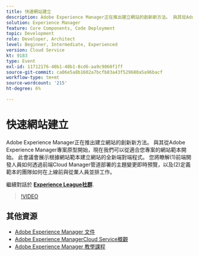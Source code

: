 ```yaml
---
title: 快速網站建立
description: Adobe Experience Manager正在推出建立網站的創新新方法。 與其從Adobe Experience Manager專案原型開始，現在我們可以從適合您專案的網站範本開始。 此會議會展示根據網站範本建立網站的全新端對端程式。 您將瞭解(1)前端開發人員如何透過前端Cloud Manager管道部署的主題變更即時預覽，以及(2)定義範本的團隊如何在上線前與從業人員並排工作。
solution: Experience Manager
feature: Core Components, Code Deployment
topic: Development
role: Developer, Architect
level: Beginner, Intermediate, Experienced
version: Cloud Service
kt: 9183
type: Event
exl-id: 11712176-40b1-40b1-8cd6-aa9c9860f1ff
source-git-commit: ca06e5a8b1602a7bcfb83a43f529680a5a96bacf
workflow-type: tm+mt
source-wordcount: '215'
ht-degree: 6%

---
```


# 快速網站建立

Adobe Experience Manager正在推出建立網站的創新新方法。 與其從Adobe Experience Manager專案原型開始，現在我們可以從適合您專案的網站範本開始。 此會議會展示根據網站範本建立網站的全新端對端程式。 您將瞭解(1)前端開發人員如何透過前端Cloud Manager管道部署的主題變更即時預覽，以及(2)定義範本的團隊如何在上線前與從業人員並排工作。

繼續對話於 **[Experience League社群](https://adobe.ly/2Y4sJMf)**.

>[!VIDEO](https://video.tv.adobe.com/v/337721/?quality=12&learn=on&hidetitle=true)

## 其他資源

- [Adobe Experience Manager 文件](https://experienceleague.adobe.com/docs/experience-manager-cloud-service.html)
- [Adobe Experience ManagerCloud Service概觀](https://experienceleague.adobe.com/docs/experience-manager-cloud-service/overview/home.html)
- [Adobe Experience Manager 教學課程](https://experienceleague.adobe.com/docs/experience-manager-tutorials.html)
